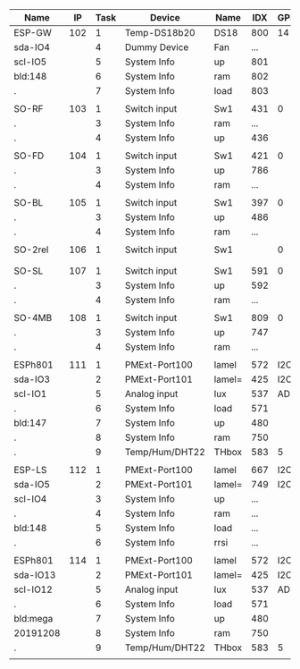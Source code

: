 Name    |IP |Task|  Device   |Name   |IDX |GPIO|	Number
--------|---|----|-----------|-------|----|----|------
ESP-GW  |102|1|Temp-DS18b20  |DS18 	 |800 |14  |2
sda-IO4 |   |4|Dummy Device  |Fan  	 |... |
scl-IO5 |   |5|System Info   |up     |801 |
bld:148 |   |6|System Info 	 |ram  	 |802 |
.  	    |   |7|System Info   |load   |803 |	   |
|||||||
SO-RF   |103|1|Switch input  |Sw1  	 |431 |0   |3
.  		  |   |3|System Info 	 |ram  	 |... |
.  	    |   |4|System Info   |up     |436 |	   |
|||||||
SO-FD   |104|1|Switch input  |Sw1    |421 |0   |4
.       |   |3|System Info   |up     |786 |
.  		  |   |4|System Info 	 |ram  	 |... |
|||||||
SO-BL   |105|1|Switch input  |Sw1    |397 |0   |5
.       |   |3|System Info   |up     |486 |
.  		  |   |4|System Info 	 |ram  	 |... |	
|||||||
SO-2rel |106|1|Switch input  |Sw1    |    |0   |6
|||||||
|||||||
SO-SL   |107|1|Switch input  |Sw1    |591 |0   |7
.  	    |   |3|System Info   |up     |592 |	   |
.  	    |   |4|System Info   |ram    |... |	   |
|||||||
SO-4MB  |108|1|Switch input  |Sw1    |809 |0   |8
.  	    |   |3|System Info   |up     |747 |	   |
.  	    |   |4|System Info   |ram    |... |	   |
|||||||
ESPh801 |111|1|PMExt-Port100 |lamel  |572 |I2C |11
sda-IO3 |   |2|PMExt-Port101 |lamel= |425 |I2C |
scl-IO1 |   |5|Analog input  |lux    |537 |ADC |
.  		  |   |6|System Info   |load 	 |571 |
bld:147 |   |7|System Info   |up     |480 |	   |
.  	    |   |8|System Info   |ram    |750 |	   |
.  	    |   |9|Temp/Hum/DHT22|THbox  |583 |5   |
|||||||
ESP-LS  |112|1|PMExt-Port100 |lamel  |667 |I2C |12
sda-IO5 |   |2|PMExt-Port101 |lamel= |749 |I2C |
scl-IO4 |   |3|System Info   |up     |... |    |
.  		  |   |4|System Info 	 |ram  	 |... |
bld:148 |   |5|System Info   |load   |... |	   |
.  	    |   |6|System Info   |rrsi   |... |	   |
|||||||
ESPh801 |114|1|PMExt-Port100 |lamel  |572 |I2C |14
sda-IO13|   |2|PMExt-Port101 |lamel= |425 |I2C |
scl-IO12|   |5|Analog input  |lux    |537 |ADC |
.  		  |   |6|System Info 	 |load 	 |571 |
bld:mega|   |7|System Info   |up     |480 |	   |
20191208|   |8|System Info   |ram    |750 |	   |
.  	    |   |9|Temp/Hum/DHT22|THbox  |583 |5   |
|||||||
